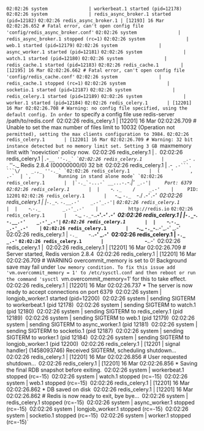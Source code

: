 `02:02:26 system               | workerbeat.1 started (pid=12178)`
`02:02:26 system               | redis_async_broker.1 started (pid=12182)`
`02:02:26 redis_async_broker.1 | [12193] 16 Mar 02:02:26.652 # Fatal error, can't open config file 'config/redis_async_broker.conf'`
`02:02:26 system               | redis_async_broker.1 stopped (rc=1)`
`02:02:26 system               | web.1 started (pid=12179)`
`02:02:26 system               | async_worker.1 started (pid=12181)`
`02:02:26 system               | watch.1 started (pid=12180)`
`02:02:26 system               | redis_cache.1 started (pid=12183)`
`02:02:26 redis_cache.1        | [12195] 16 Mar 02:02:26.662 # Fatal error, can't open config file 'config/redis_cache.conf'`
`02:02:26 system               | redis_cache.1 stopped (rc=1)`
`02:02:26 system               | socketio.1 started (pid=12187)`
`02:02:26 system               | redis_celery.1 started (pid=12189)`
`02:02:26 system               | worker.1 started (pid=12184)`
`02:02:26 redis_celery.1       | [12201] 16 Mar 02:02:26.708 # Warning: no config file specified, using the default config. In order `to specify a config file use redis-server /path/to/redis.conf`
`02:02:26 redis_celery.1       | [12201] 16 Mar 02:02:26.709 # Unable to set the max number of files limit to 10032 (Operation not `permitted), setting the max clients configuration to 3984.`
`02:02:26 redis_celery.1       | [12201] 16 Mar 02:02:26.709 # Warning: 32 bit instance detected but no memory limit set. Setting 3 GB `maxmemory limit with 'noeviction' policy now.`
`02:02:26 redis_celery.1       |                 _._`
`02:02:26 redis_celery.1       |            _.-``__ ''-._`
`02:02:26 redis_celery.1       |       _.-``    `.  `_.  ''-._           Redis 2.8.4 (00000000/0) 32 bit`
`02:02:26 redis_celery.1       |   .-`` .-```.  ```\/    _.,_ ''-._`
`02:02:26 redis_celery.1       |  (    '      ,       .-`  | `,    )     Running in stand alone mode`
`02:02:26 redis_celery.1       |  |`-._`-...-` __...-.``-._|'` _.-'|     Port: 6379`
`02:02:26 redis_celery.1       |  |    `-._   `._    /     _.-'    |     PID: 12201`
`02:02:26 redis_celery.1       |   `-._    `-._  `-./  _.-'    _.-'`
`02:02:26 redis_celery.1       |  |`-._`-._    `-.__.-'    _.-'_.-'|`
`02:02:26 redis_celery.1       |  |    `-._`-._        _.-'_.-'    |           http://redis.io`
`02:02:26 redis_celery.1       |   `-._    `-._`-.__.-'_.-'    _.-'`
`02:02:26 redis_celery.1       |  |`-._`-._    `-.__.-'    _.-'_.-'|`
`02:02:26 redis_celery.1       |  |    `-._`-._        _.-'_.-'    |`
`02:02:26 redis_celery.1       |   `-._    `-._`-.__.-'_.-'    _.-'`
`02:02:26 redis_celery.1       |       `-._    `-.__.-'    _.-'`
`02:02:26 redis_celery.1       |           `-._        _.-'`
`02:02:26 redis_celery.1       |               `-.__.-'`
`02:02:26 redis_celery.1       |`
`02:02:26 redis_celery.1       | [12201] 16 Mar 02:02:26.709 # Server started, Redis version 2.8.4`
`02:02:26 redis_celery.1       | [12201] 16 Mar 02:02:26.709 # WARNING overcommit_memory is set to 0! Background save may fail under `low memory condition. To fix this issue add 'vm.overcommit_memory = 1' to /etc/sysctl.conf and then reboot or run the command 'sysctl `vm.overcommit_memory=1' for this to take effect.`
`02:02:26 redis_celery.1       | [12201] 16 Mar 02:02:26.737 * The server is now ready to accept connections on port 6379`
`02:02:26 system               | longjob_worker.1 started (pid=12200)`
`02:02:26 system               | sending SIGTERM to workerbeat.1 (pid 12178)`
`02:02:26 system               | sending SIGTERM to watch.1 (pid 12180)`
`02:02:26 system               | sending SIGTERM to redis_celery.1 (pid 12189)`
`02:02:26 system               | sending SIGTERM to web.1 (pid 12179)`
`02:02:26 system               | sending SIGTERM to async_worker.1 (pid 12181)`
`02:02:26 system               | sending SIGTERM to socketio.1 (pid 12187)`
`02:02:26 system               | sending SIGTERM to worker.1 (pid 12184)`
`02:02:26 system               | sending SIGTERM to longjob_worker.1 (pid 12200)`
`02:02:26 redis_celery.1       | [12201 | signal handler] (1458093746) Received SIGTERM, scheduling shutdown...`
`02:02:26 redis_celery.1       | [12201] 16 Mar 02:02:26.856 # User requested shutdown...`
`02:02:26 redis_celery.1       | [12201] 16 Mar 02:02:26.856 * Saving the final RDB snapshot before exiting.`
`02:02:26 system               | workerbeat.1 stopped (rc=-15)`
`02:02:26 system               | watch.1 stopped (rc=-15)`
`02:02:26 system               | web.1 stopped (rc=-15)`
`02:02:26 redis_celery.1       | [12201] 16 Mar 02:02:26.862 * DB saved on disk`
`02:02:26 redis_celery.1       | [12201] 16 Mar 02:02:26.862 # Redis is now ready to exit, bye bye...`
`02:02:26 system               | redis_celery.1 stopped (rc=-15)`
`02:02:26 system               | async_worker.1 stopped (rc=-15)`
`02:02:26 system               | longjob_worker.1 stopped (rc=-15)`
`02:02:26 system               | socketio.1 stopped (rc=-15)`
`02:02:26 system               | worker.1 stopped (rc=-15)`

